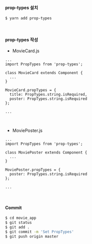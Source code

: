 #### prop-types 설치

```bash
$ yarn add prop-types
```

<br>

#### prop-types 작성

- MovieCard.js

```react
...
import PropTypes from 'prop-types';

class MovieCard extends Component {
  ...
}

MovieCard.propTypes = {
  title: PropTypes.string.isRequired,
  poster: PropTypes.string.isRequired
};

...
```

<br>

- MoviePoster.js

```react
...
import PropTypes from 'prop-types';

class MoviePoster extends Component {
  ...
}

MoviePoster.propTypes = {
  poster: PropTypes.string.isRequired
};

...
```

<br>

#### Commit

```bash
$ cd movie_app
$ git status
$ git add .
$ git commit -m 'Set PropTypes'
$ git push origin master
```

<br>

<br>